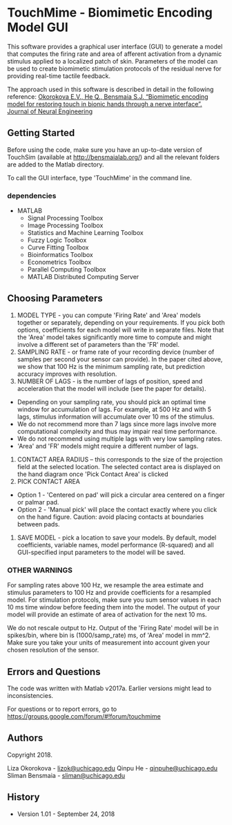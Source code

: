 # TouchMime - Biomimetic Encoding Model GUI

This software provides a graphical user interface (GUI) to generate a model that
computes the firing rate and area of afferent activation from a dynamic stimulus
applied to a localized patch of skin. Parameters of the model can be used to
create biomimetic stimulation protocols of the residual nerve for providing
real-time tactile feedback.

The approach used in this software is described in detail in the following
reference: [Okorokova E.V., He Q., Bensmaia S.J. “Biomimetic encoding model for
restoring touch in bionic hands through a nerve interface”. Journal of Neural
Engineering](http://iopscience.iop.org/article/10.1088/1741-2552/aae398/pdf)

## Getting Started

Before using the code, make sure you have an up-to-date version of TouchSim
(available at http://bensmaialab.org/) and all the relevant folders are added
to the Matlab directory.

To call the GUI interface, type 'TouchMime' in the command line.

### dependencies

* MATLAB
  * Signal Processing Toolbox
  * Image Processing Toolbox
  * Statistics and Machine Learning Toolbox
  * Fuzzy Logic Toolbox
  * Curve Fitting Toolbox
  * Bioinformatics Toolbox
  * Econometrics Toolbox
  * Parallel Computing Toolbox
  * MATLAB Distributed Computing Server


## Choosing Parameters

1. MODEL TYPE - you can compute 'Firing Rate' and 'Area' models together or
separately, depending on your requirements. If you pick both options,
coefficients for each model will write in separate files. Note that the 'Area'
model takes significantly more time to compute and might involve a different set
of parameters than the 'FR' model. 
1. SAMPLING RATE - or frame rate of your recording device (number of samples
per second your sensor can provide). In the paper cited above, we show that
100 Hz is the minimum sampling rate, but prediction accuracy improves with
resolution.
1. NUMBER OF LAGS - is the number of lags of position, speed and acceleration
that the model will include (see the paper for details). 
  * Depending on your sampling rate, you should pick an optimal time window for
accumulation of lags. For example, at 500 Hz and with 5 lags, stimulus
information will accumulate over 10 ms of the stimulus. 
  * We do not recommend more than 7 lags since more lags involve more
  computational complexity and thus may impair real time performance. 
  * We do not recommend using multiple lags with very low sampling rates. 
  * 'Area' and 'FR' models might require a different number of lags.
1. CONTACT AREA RADIUS – this corresponds to the size of the projection field
at the selected location. The selected contact area is displayed on the hand
diagram once 'Pick Contact Area' is clicked
1. PICK CONTACT AREA 
  * Option 1 - 'Centered on pad' will pick a circular area centered on a finger
  or palmar pad.
  * Option 2 - 'Manual pick' will place the contact exactly where you click on
  the hand figure. Caution: avoid placing contacts at boundaries between pads.
1. SAVE MODEL - pick a location to save your models. By default, model
coefficients, variable names, model performance (R-squared) and all
GUI-specified input parameters to the model will be saved. 

### OTHER WARNINGS

For sampling rates above 100 Hz, we resample the area estimate and stimulus
parameters to 100 Hz and provide coefficients for a resampled model. For
stimulation protocols, make sure you sum sensor values in each 10 ms time
window before feeding them into the model. The output of your model will
provide an estimate of area of activation for the next 10 ms.

We do not rescale output to Hz. Output of the 'Firing Rate' model will be in
spikes/bin, where bin is (1000/samp_rate) ms, of 'Area' model in mm^2. Make
sure you take your units of measurement into account given your chosen
resolution of the sensor.

## Errors and Questions

The code was written with Matlab v2017a. Earlier versions might lead to inconsistencies. 

For questions or to report errors, go to https://groups.google.com/forum/#!forum/touchmime  

## Authors

Copyright 2018.

Liza Okorokova - lizok@uchicago.edu 
Qinpu He - qinpuhe@uchicago.edu 
Sliman Bensmaia - sliman@uchicago.edu 

## History

* Version 1.01 - September 24, 2018
